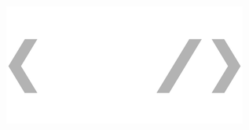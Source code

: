 ![](https://github.com/UiliX/.github/blob/baecdf2266e823054a3e93e89c928825596344df/_assets/uilix-logo.svg)

